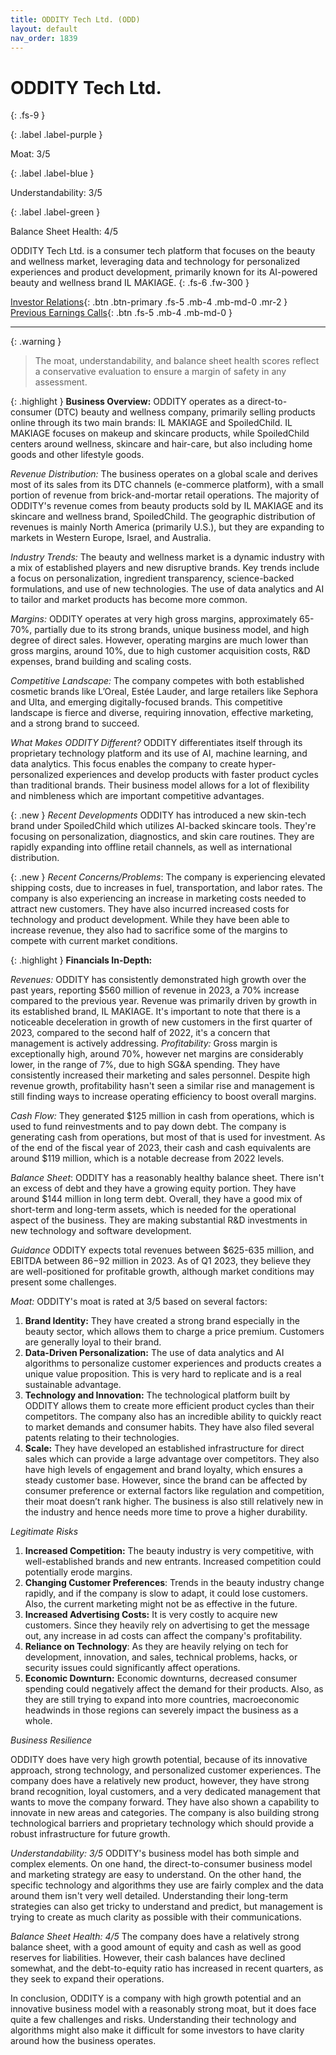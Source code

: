 ```yaml
---
title: ODDITY Tech Ltd. (ODD)
layout: default
nav_order: 1839
---
```


# ODDITY Tech Ltd.
{: .fs-9 }

{: .label .label-purple }

Moat: 3/5

{: .label .label-blue }

Understandability: 3/5

{: .label .label-green }

Balance Sheet Health: 4/5

ODDITY Tech Ltd. is a consumer tech platform that focuses on the beauty and wellness market, leveraging data and technology for personalized experiences and product development, primarily known for its AI-powered beauty and wellness brand IL MAKIAGE.
{: .fs-6 .fw-300 }

[Investor Relations](https://www.google.com/search?q=ODD+investor+relations){: .btn .btn-primary .fs-5 .mb-4 .mb-md-0 .mr-2 }
[Previous Earnings Calls](https://discountingcashflows.com/company/ODD/transcripts/){: .btn .fs-5 .mb-4 .mb-md-0 }

---

{: .warning }
>The moat, understandability, and balance sheet health scores reflect a conservative evaluation to ensure a margin of safety in any assessment.



{: .highlight }
**Business Overview:**
ODDITY operates as a direct-to-consumer (DTC) beauty and wellness company, primarily selling products online through its two main brands: IL MAKIAGE and SpoiledChild. IL MAKIAGE focuses on makeup and skincare products, while SpoiledChild centers around wellness, skincare and hair-care, but also including home goods and other lifestyle goods.

*Revenue Distribution:*
The business operates on a global scale and derives most of its sales from its DTC channels (e-commerce platform), with a small portion of revenue from brick-and-mortar retail operations.
The majority of ODDITY's revenue comes from beauty products sold by IL MAKIAGE and its skincare and wellness brand, SpoiledChild.
The geographic distribution of revenues is mainly North America (primarily U.S.), but they are expanding to markets in Western Europe, Israel, and Australia. 

*Industry Trends:*
The beauty and wellness market is a dynamic industry with a mix of established players and new disruptive brands. Key trends include a focus on personalization, ingredient transparency, science-backed formulations, and use of new technologies. 
The use of data analytics and AI to tailor and market products has become more common.

*Margins:*
ODDITY operates at very high gross margins, approximately 65-70%, partially due to its strong brands, unique business model, and high degree of direct sales. However, operating margins are much lower than gross margins, around 10%, due to high customer acquisition costs, R&D expenses, brand building and scaling costs.

*Competitive Landscape:*
The company competes with both established cosmetic brands like L’Oreal, Estée Lauder, and large retailers like Sephora and Ulta, and emerging digitally-focused brands. This competitive landscape is fierce and diverse, requiring innovation, effective marketing, and a strong brand to succeed.

*What Makes ODDITY Different?*
ODDITY differentiates itself through its proprietary technology platform and its use of AI, machine learning, and data analytics.
This focus enables the company to create hyper-personalized experiences and develop products with faster product cycles than traditional brands.
Their business model allows for a lot of flexibility and nimbleness which are important competitive advantages.

{: .new }
*Recent Developments*
ODDITY has introduced a new skin-tech brand under SpoiledChild which utilizes AI-backed skincare tools. They're focusing on personalization, diagnostics, and skin care routines. They are rapidly expanding into offline retail channels, as well as international distribution.

{: .new }
*Recent Concerns/Problems*:
The company is experiencing elevated shipping costs, due to increases in fuel, transportation, and labor rates. The company is also experiencing an increase in marketing costs needed to attract new customers. They have also incurred increased costs for technology and product development. While they have been able to increase revenue, they also had to sacrifice some of the margins to compete with current market conditions.

{: .highlight }
**Financials In-Depth:**

*Revenues:* ODDITY has consistently demonstrated high growth over the past years, reporting $560 million of revenue in 2023, a 70% increase compared to the previous year. Revenue was primarily driven by growth in its established brand, IL MAKIAGE. 
It's important to note that there is a noticeable deceleration in growth of new customers in the first quarter of 2023, compared to the second half of 2022, it's a concern that management is actively addressing.
*Profitability:* Gross margin is exceptionally high, around 70%, however net margins are considerably lower, in the range of 7%, due to high SG&A spending. They have consistently increased their marketing and sales personnel.
Despite high revenue growth, profitability hasn't seen a similar rise and management is still finding ways to increase operating efficiency to boost overall margins.

*Cash Flow:* They generated $125 million in cash from operations, which is used to fund reinvestments and to pay down debt. The company is generating cash from operations, but most of that is used for investment.
As of the end of the fiscal year of 2023, their cash and cash equivalents are around $119 million, which is a notable decrease from 2022 levels.

*Balance Sheet*: ODDITY has a reasonably healthy balance sheet. There isn't an excess of debt and they have a growing equity portion. They have around $144 million in long term debt.
Overall, they have a good mix of short-term and long-term assets, which is needed for the operational aspect of the business.
They are making substantial R&D investments in new technology and software development.

*Guidance*
ODDITY expects total revenues between $625-635 million, and EBITDA between $86-$92 million in 2023. As of Q1 2023, they believe they are well-positioned for profitable growth, although market conditions may present some challenges.

*Moat:*
ODDITY's moat is rated at 3/5 based on several factors:

1. **Brand Identity:** They have created a strong brand especially in the beauty sector, which allows them to charge a price premium. Customers are generally loyal to their brand.
2. **Data-Driven Personalization:** The use of data analytics and AI algorithms to personalize customer experiences and products creates a unique value proposition. This is very hard to replicate and is a real sustainable advantage.
3. **Technology and Innovation:** The technological platform built by ODDITY allows them to create more efficient product cycles than their competitors. The company also has an incredible ability to quickly react to market demands and consumer habits. They have also filed several patents relating to their technologies.
4. **Scale:** They have developed an established infrastructure for direct sales which can provide a large advantage over competitors. They also have high levels of engagement and brand loyalty, which ensures a steady customer base.
However, since the brand can be affected by consumer preference or external factors like regulation and competition, their moat doesn’t rank higher. The business is also still relatively new in the industry and hence needs more time to prove a higher durability.

*Legitimate Risks*

1.  **Increased Competition:** The beauty industry is very competitive, with well-established brands and new entrants. Increased competition could potentially erode margins.
2.  **Changing Customer Preferences**: Trends in the beauty industry change rapidly, and if the company is slow to adapt, it could lose customers. Also, the current marketing might not be as effective in the future.
3.  **Increased Advertising Costs:** It is very costly to acquire new customers. Since they heavily rely on advertising to get the message out, any increase in ad costs can affect the company's profitability.
4.  **Reliance on Technology**: As they are heavily relying on tech for development, innovation, and sales, technical problems, hacks, or security issues could significantly affect operations.
5.  **Economic Downturn:** Economic downturns, decreased consumer spending could negatively affect the demand for their products. Also, as they are still trying to expand into more countries, macroeconomic headwinds in those regions can severely impact the business as a whole.

*Business Resilience*

ODDITY does have very high growth potential, because of its innovative approach, strong technology, and personalized customer experiences.
The company does have a relatively new product, however, they have strong brand recognition, loyal customers, and a very dedicated management that wants to move the company forward. They have also shown a capability to innovate in new areas and categories.
The company is also building strong technological barriers and proprietary technology which should provide a robust infrastructure for future growth. 

*Understandability: 3/5*
ODDITY's business model has both simple and complex elements. On one hand, the direct-to-consumer business model and marketing strategy are easy to understand. On the other hand, the specific technology and algorithms they use are fairly complex and the data around them isn't very well detailed. Understanding their long-term strategies can also get tricky to understand and predict, but management is trying to create as much clarity as possible with their communications.

*Balance Sheet Health: 4/5*
The company does have a relatively strong balance sheet, with a good amount of equity and cash as well as good reserves for liabilities. However, their cash balances have declined somewhat, and the debt-to-equity ratio has increased in recent quarters, as they seek to expand their operations.

In conclusion, ODDITY is a company with high growth potential and an innovative business model with a reasonably strong moat, but it does face quite a few challenges and risks. Understanding their technology and algorithms might also make it difficult for some investors to have clarity around how the business operates.